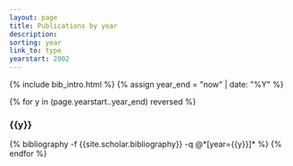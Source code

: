 ```yaml
---
layout: page
title: Publications by year
description:
sorting: year
link_to: type
yearstart: 2002
---
```


{% include bib_intro.html %}
{% assign year_end = "now" | date: "%Y" %}

{% for y in (page.yearstart..year_end) reversed %}
  <h3 class="year">{{y}}</h3>
  {% bibliography -f {{site.scholar.bibliography}} -q @*[year={{y}}]* %}
{% endfor %}
